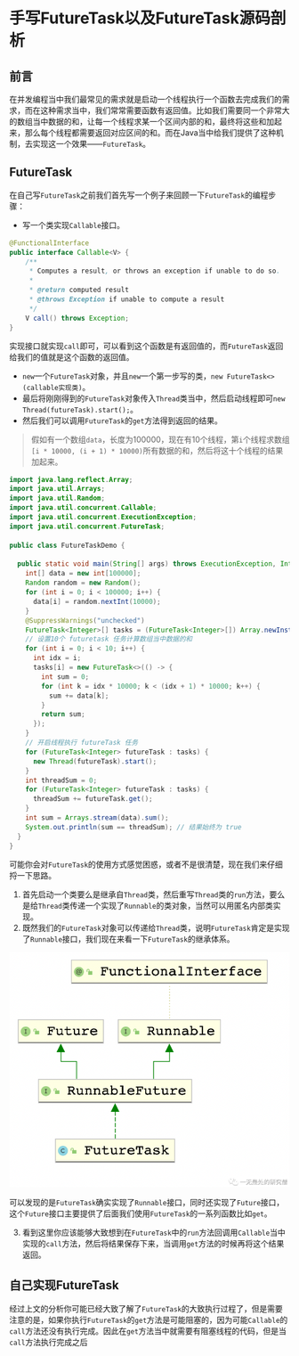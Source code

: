 # 手写FutureTask以及FutureTask源码剖析

## 前言

在并发编程当中我们最常见的需求就是启动一个线程执行一个函数去完成我们的需求，而在这种需求当中，我们常常需要函数有返回值。比如我们需要同一个非常大的数组当中数据的和，让每一个线程求某一个区间内部的和，最终将这些和加起来，那么每个线程都需要返回对应区间的和。而在Java当中给我们提供了这种机制，去实现这一个效果——`FutureTask`。

## FutureTask

在自己写`FutureTask`之前我们首先写一个例子来回顾一下`FutureTask`的编程步骤：

- 写一个类实现`Callable`接口。

```java
@FunctionalInterface
public interface Callable<V> {
    /**
     * Computes a result, or throws an exception if unable to do so.
     *
     * @return computed result
     * @throws Exception if unable to compute a result
     */
    V call() throws Exception;
}
```

实现接口就实现`call`即可，可以看到这个函数是有返回值的，而`FutureTask`返回给我们的值就是这个函数的返回值。

- `new`一个`FutureTask`对象，并且`new`一个第一步写的类，`new FutureTask<>(callable实现类)`。
- 最后将刚刚得到的`FutureTask`对象传入`Thread`类当中，然后启动线程即可`new Thread(futureTask).start();`。
- 然后我们可以调用`FutureTask`的`get`方法得到返回的结果。

>假如有一个数组`data`，长度为100000，现在有10个线程，第`i`个线程求数组`[i * 10000, (i + 1) * 10000)`所有数据的和，然后将这十个线程的结果加起来。

```java
import java.lang.reflect.Array;
import java.util.Arrays;
import java.util.Random;
import java.util.concurrent.Callable;
import java.util.concurrent.ExecutionException;
import java.util.concurrent.FutureTask;

public class FutureTaskDemo {

  public static void main(String[] args) throws ExecutionException, InterruptedException {
    int[] data = new int[100000];
    Random random = new Random();
    for (int i = 0; i < 100000; i++) {
      data[i] = random.nextInt(10000);
    }
    @SuppressWarnings("unchecked")
    FutureTask<Integer>[] tasks = (FutureTask<Integer>[]) Array.newInstance(FutureTask.class, 10);
    // 设置10个 futuretask 任务计算数组当中数据的和
    for (int i = 0; i < 10; i++) {
      int idx = i;
      tasks[i] = new FutureTask<>(() -> {
        int sum = 0;
        for (int k = idx * 10000; k < (idx + 1) * 10000; k++) {
          sum += data[k];
        }
        return sum;
      });
    }
    // 开启线程执行 futureTask 任务
    for (FutureTask<Integer> futureTask : tasks) {
      new Thread(futureTask).start();
    }
    int threadSum = 0;
    for (FutureTask<Integer> futureTask : tasks) {
      threadSum += futureTask.get();
    }
    int sum = Arrays.stream(data).sum();
    System.out.println(sum == threadSum); // 结果始终为 true
  }
}

```

可能你会对`FutureTask`的使用方式感觉困惑，或者不是很清楚，现在我们来仔细捋一下思路。

1. 首先启动一个类要么是继承自`Thread`类，然后重写`Thread`类的`run`方法，要么是给`Thread`类传递一个实现了`Runnable`的类对象，当然可以用匿名内部类实现。
2. 既然我们的`FutureTask`对象可以传递给`Thread`类，说明`FutureTask`肯定是实现了`Runnable`接口，我们现在来看一下`FutureTask`的继承体系。

<img src="../../images/concurrency/38.png" alt="38" style="zoom:80%;" />

​	可以发现的是`FutureTask`确实实现了`Runnable`接口，同时还实现了`Future`接口，这个`Future`接口主要提供了后面我们使用`FutureTask`的一系列函数比如`get`。

3. 看到这里你应该能够大致想到在`FutureTask`中的`run`方法回调用`Callable`当中实现的`call`方法，然后将结果保存下来，当调用`get`方法的时候再将这个结果返回。

## 自己实现FutureTask

经过上文的分析你可能已经大致了解了`FutureTask`的大致执行过程了，但是需要注意的是，如果你执行`FutureTask`的`get`方法是可能阻塞的，因为可能`Callable`的`call`方法还没有执行完成。因此在`get`方法当中就需要有阻塞线程的代码，但是当`call`方法执行完成之后